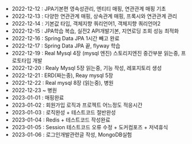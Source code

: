 - 2022-12-12 : JPA기본편 영속성관리, 엔티티 매핑, 연관관계 매핑 기초
- 2022-12-13 : 다양한 연관관계 매핑, 상속관계 매핑, 프록시와 연관관계 관리
- 2022-12-14 : 기본값 타입, 객체지향 쿼리언어1, 객체지향 쿼리언어2
- 2022-12-15 : JPA학습 복습, 실전2 API개발기본, 지연로딩 조회 성능 최적화 
- 2022-12-16 : Spring Data JPA 1시간 빼고 완료
- 2022-12-17 : Spring Data JPA 끝, flyway 학습
- 2022-12-19 : Real Mysql 4장 (mysql 엔진) 스토리지엔진 중간부분 읽는중, 프로토타입 개발
- 2022-12-20 : Realy Mysql 5장 읽는중, 기능 작성, 레포지토리 생성 
- 2022-12-21 : ERD(짜는중), Reay mysql 5장
- 2022-12-22 : Real mysql 8장 (읽는중), 병원
- 2022-12-23 ~ 병원
- 2023-01-01 : 매핑완료
- 2023-01-02 : 회원가입 로직과 프로젝트 어느정도 적응시간 
- 2023-01-03 : 로직완성 + 테스트코드 절반완성
- 2023-01-04 : Redis + 테스트코드 작성완료
- 2023-01-05 : Session 테스트코드 오류 수정 + 도커컴포즈 + 저녁휴식
- 2023-01-06 : 로그인개발관련글 작성, MongoDB실험
